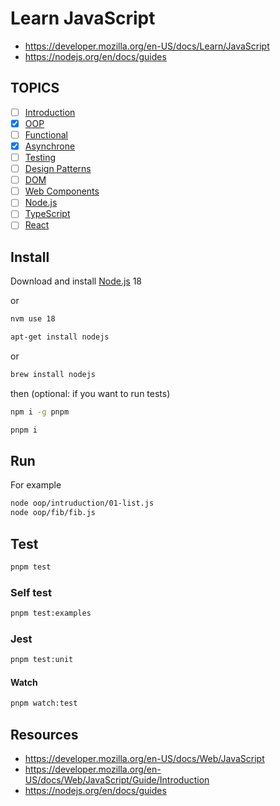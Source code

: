 # Learn JavaScript

- <https://developer.mozilla.org/en-US/docs/Learn/JavaScript>
- <https://nodejs.org/en/docs/guides>

## TOPICS

- [ ] [Introduction](./introduction/README.md)
- [x] [OOP](./oop/README.md)
- [ ] [Functional](./functional/README.md)
- [x] [Asynchrone](./asynchrone/README.md)
- [ ] [Testing](./testing/README.md)
- [ ] [Design Patterns](./patterns/README.md)
- [ ] [DOM](./dom/README.md)
- [ ] [Web Components](./web-components/README.md)
- [ ] [Node.js](./nodejs/README.md)
- [ ] [TypeScript](./typescript/README.md)
- [ ] [React](./react/README.md)

## Install

Download and install [Node.js](https://nodejs.org/en/download/) 18

or

```bash
nvm use 18
```

```bash
apt-get install nodejs
```

or

```bash
brew install nodejs
```

then (optional: if you want to run tests)

```bash
npm i -g pnpm
```

```bash
pnpm i
```

## Run

For example

```bash
node oop/intruduction/01-list.js
node oop/fib/fib.js
```

## Test

```bash
pnpm test
```

### Self test

```bash
pnpm test:examples
```

### Jest

```bash
pnpm test:unit
```

#### Watch

```bash
pnpm watch:test
```

## Resources

- <https://developer.mozilla.org/en-US/docs/Web/JavaScript>
- <https://developer.mozilla.org/en-US/docs/Web/JavaScript/Guide/Introduction>
- <https://nodejs.org/en/docs/guides>
